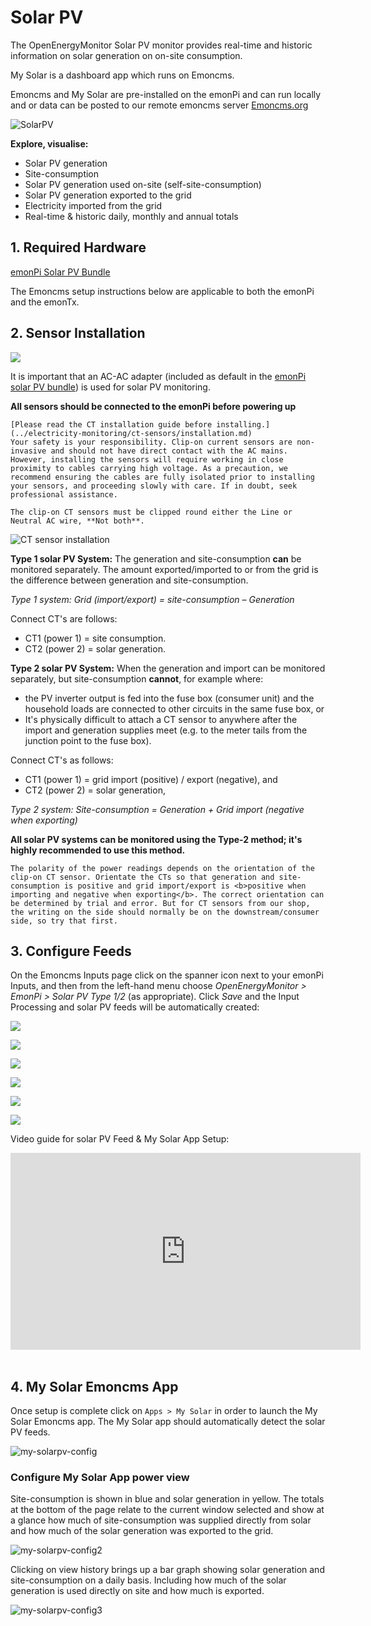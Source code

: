 # Solar PV

<!--<p><a class="btn pull-right" href="http://shop.openenergymonitor.com/emonpi-solar-pv-bundle/">View in Shop</a></p>-->

The OpenEnergyMonitor Solar PV monitor provides real-time and historic information on solar generation on on-site consumption.

My Solar is a dashboard app which runs on Emoncms.

Emoncms and My Solar are pre-installed on the emonPi and can run locally and or data can be posted to our remote emoncms server [Emoncms.org](https://emoncms.org)

![SolarPV](img/solar-pv/my-solar-pv.jpg)

**Explore, visualise:**

 - Solar PV generation
 - Site-consumption
 - Solar PV generation used on-site (self-site-consumption)
 - Solar PV generation exported to the grid
 - Electricity imported from the grid
 - Real-time & historic daily, monthly and annual totals

## 1. Required Hardware

[emonPi Solar PV Bundle](https://shop.openenergymonitor.com/emonpi-solar-pv-bundle/)

<!--<p><a class="btn pull-right" href="http://shop.openenergymonitor.com/emonpi-solar-pv-bundle/">View in Shop →</a></p>-->

The Emoncms setup instructions below are applicable to both the emonPi and the emonTx.

## 2. Sensor Installation

![](img/solar-pv/solar-pv-install.webp)

It is important that an  AC-AC adapter (included as default in the [emonPi solar PV bundle](https://shop.openenergymonitor.com/emonpi-solar-pv-bundle/)) is used for solar PV monitoring. 

**All sensors should be connected to the emonPi before powering up**

```{warning}
[Please read the CT installation guide before installing.](../electricity-monitoring/ct-sensors/installation.md)
Your safety is your responsibility. Clip-on current sensors are non-invasive and should not have direct contact with the AC mains. However, installing the sensors will require working in close proximity to cables carrying high voltage. As a precaution, we recommend ensuring the cables are fully isolated prior to installing your sensors, and proceeding slowly with care. If in doubt, seek professional assistance.
```

```{note}
The clip-on CT sensors must be clipped round either the Line or Neutral AC wire, **Not both**.
```

![CT sensor installation ](img/solar-pv/ctinstall.jpg)

<!-- ![emonPi Type 1 Solar PV](img/solar-pv/emonpi-type1-solarpv.png) -->

**Type 1 solar PV System:** The generation and site-consumption **can** be monitored separately. The amount exported/imported to or from the grid is the difference between generation and site-consumption.

*Type 1 system:  Grid (import/export) = site-consumption – Generation*

Connect CT's are follows: 

- CT1 (power 1) = site consumption.
- CT2 (power 2) = solar generation.

**Type 2 solar PV System:** When the generation and import can be monitored separately, but site-consumption **cannot**, for example where:

* the PV inverter output is fed into the fuse box (consumer unit) and the household loads are connected to other circuits in the same fuse box, or
* It's physically difficult to attach a CT sensor to anywhere after the import and generation supplies meet (e.g. to the meter tails from the junction point to the fuse box).

Connect CT's as follows:

- CT1 (power 1) = grid import (positive) / export (negative), and
- CT2 (power 2) = solar generation,

*Type 2 system:  Site-consumption = Generation + Grid import (negative when exporting)*

**All solar PV systems can be monitored using the Type-2 method; it's highly recommended to use this method.**

```{note}
The polarity of the power readings depends on the orientation of the clip-on CT sensor. Orientate the CTs so that generation and site-consumption is positive and grid import/export is <b>positive when importing and negative when exporting</b>. The correct orientation can be determined by trial and error. But for CT sensors from our shop, the writing on the side should normally be on the downstream/consumer side, so try that first.
```

## 3. Configure Feeds

On the Emoncms Inputs page click on the spanner icon next to your emonPi Inputs, and then from the left-hand menu choose _OpenEnergyMonitor > EmonPi > Solar PV Type 1/2_ (as appropriate). Click _Save_ and the Input Processing and solar PV feeds will be automatically created:

![](img/solar-pv/v10-emonpi-solar-inputs.png)

![](img/solar-pv/v10-device-module.png)

![](img/solar-pv/v10-solar-inputs.png)

![](img/solar-pv/v10-power1-inputprocess.png)

![](img/solar-pv/v10-power2-inputprocess.png)

![](img/solar-pv/v10-solar-feeds.png)

Video guide for solar PV Feed & My Solar App Setup:

<div class='videoWrapper'>
<iframe width="560" height="315" src="https://www.youtube.com/embed/Nc6YSWqqxkA" frameborder="0" allowfullscreen></iframe>
</div>
<br>

## 4. My Solar Emoncms App

Once setup is complete click on `Apps > My Solar` in order to launch the My Solar Emoncms app. The My Solar app should automatically detect the solar PV feeds.

![my-solarpv-config](img/solar-pv/my-solarpv-config.png)

### Configure My Solar App power view

Site-consumption is shown in blue and solar generation in yellow. The totals at the bottom of the page relate to the current window selected and show at a glance how much of site-consumption was supplied directly from solar and how much of the solar generation was exported to the grid.

![my-solarpv-config2](img/solar-pv//my-solarpv1.png)

Clicking on view history brings up a bar graph showing solar generation and site-consumption on a daily basis. Including how much of the solar generation is used directly on site and how much is exported.

![my-solarpv-config3](img/solar-pv//my-solar-pv2.png)

